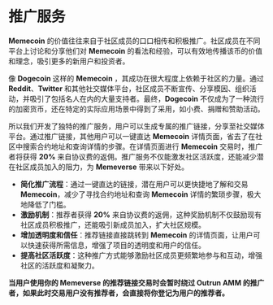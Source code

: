 # 推广服务

**Memecoin** 的价值往往来自于社区成员的口口相传和积极推广。社区成员在不同平台上讨论和分享他们对 **Memecoin** 的看法和经验，可以有效地传播该币的价值和理念，吸引更多的新用户和投资者。

像 **Dogecoin** 这样的 **Memecoin** ，其成功在很大程度上依赖于社区的力量。通过 **Reddit**、**Twitter** 和其他社交媒体平台，社区成员不断宣传、分享模因、组织活动，并吸引了包括名人在内的大量支持者。最终，**Dogecoin** 不仅成为了一种流行的加密货币，还在特定的实际应用场景中得到了采用，如小费、捐赠和赞助活动。

所以我们开发了独特的推广服务，用户可以生成专属的推广链接，分享至社交媒体平台。通过推广链接，其他用户可以一键直达 **Memecoin** 详情页面，省去了在社区中搜索合约地址和查询详情的步骤。在详情页面进行 **Memecoin** 交易时，推广者将获得 **20%** 来自协议费的返佣。推广服务不仅能激发社区活跃度，还能减少潜在社区成员加入的阻力，为 **Memeverse** 带来以下好处。

* **简化推广流程**：通过一键直达的链接，潜在用户可以更快捷地了解和交易 **Memecoin**，减少了寻找合约地址和查询 **Memecoin** 详情的繁琐步骤，极大地降低了门槛。
* **激励机制**：推荐者获得 **20%** 来自协议费的返佣，这种奖励机制不仅鼓励现有社区成员积极推广，还能吸引新成员加入，扩大社区规模。
* **增加透明度和信任**：推荐链接直接跳转到 **Memecoin** 的详情页面，让用户可以快速获得所需信息，增强了项目的透明度和用户的信任。
* **提高社区活跃度**：这种推广方式能够激励社区成员更频繁地参与和互动，增强社区的活跃度和凝聚力。

**当用户使用你的 Memeverse 的推荐链接交易时会暂时绕过 Outrun AMM 的推广者，如果此时交易用户没有推荐者，会直接将你登记为用户的推荐者。**
